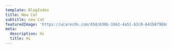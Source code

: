 ```yaml
---
template: BlogIndex
title: New Cat
subtitle: new Cat
featuredImage: 'https://ucarecdn.com/d3dc630b-1662-4a51-b2c0-641b8798b0bf/'
meta:
  description: Hi
  title: Hi
---
```


